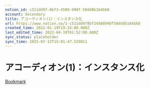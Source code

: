 ```yaml
---
notion_id: c511dd97-8bf3-4500-990f-50dd8b164b68
account: Secondary
title: アコーディオン(1)：インスタンス化
url: https://www.notion.so/1-c511dd978bf34500990f50dd8b164b68
created_time: 2022-01-19T19:24:00.000Z
last_edited_time: 2022-04-19T01:52:00.000Z
sync_status: placeholder
sync_time: 2025-07-12T15:01:47.529811
---
```

# アコーディオン(1)：インスタンス化

[Bookmark](https://moshashugyo.com/media/flexbox-img-crush)